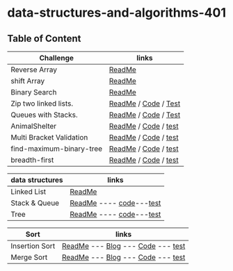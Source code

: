 # data-structures-and-algorithms-401

## Table of Content

| Challenge             | links                                                                                                                                                                                                                         |
| --------------------- | ----------------------------------------------------------------------------------------------------------------------------------------------------------------------------------------------------------------------------- |
| Reverse Array         | [ReadMe](./javascript/code-challenges/reverse-array/readme.md)                                                                                                                                                                |
| shift Array           | [ReadMe](./javascript/code-challenges/array-shift/readme.md)                                                                                                                                                                  |
| Binary Search         | [ReadMe](./javascript/code-challenges/array-binary-search/readme.md)                                                                                                                                                          |
| Zip two linked lists. | [ReadMe](./javascript/code-challenges/llZip/readme.md) / [Code](./javascript/code-challenges/llZip/ll-zip.js) / [Test](./javascript/code-challenges/llZip/ll-zip.test.js)                                                     |
| Queues with Stacks.   | [ReadMe](./javascript/code-challenges/queueWithStacks/readme.md) / [Code](./javascript/code-challenges/queueWithStacks/queue-with-stacks.js) / [Test](./javascript/code-challenges/queueWithStacks/queue-with-stacks.test.js) |
| AnimalShelter         | [ReadMe](./javascript/code-challenges/fifoAnimalShelter/readme.md) / [Code](./javascript/code-challenges/fifoAnimalShelter/animal-shelter.js) / [test](./javascript/code-challenges/fifoAnimalShelter/animal-shelter.test.js)                                                                               |
| Multi Bracket Validation         | [ReadMe](./javascript/code-challenges/multiBracketValidation/readme.md) / [Code](./javascript/code-challenges/multiBracketValidation/multi-bracket-validation.js) / [test](./javascript/code-challenges/multiBracketValidation/multi-bracket-validation.test.js)                                                                               |
|find-maximum-binary-tree| [ReadMe](./javascript/code-challenges/find-maximum-binary-tree/readme.md) / [Code](./javascript/code-challenges/find-maximum-binary-tree/find-maximum-binary-tree.js) / [test](./javascript/code-challenges/find-maximum-binary-tree/find-maximum-binary-tree.test.js)                                                                               |
|breadth-first| [ReadMe](./javascript/code-challenges/breadth-first/readme.md) / [Code](./javascript/code-challenges/breadth-first/breadth-first.js) / [test](./javascript/code-challenges/breadth-first/breadth-first.test.js)                                                                               |

| data structures | links                                                                                                                                                                            |
| --------------- | -------------------------------------------------------------------------------------------------------------------------------------------------------------------------------- |
| Linked List     | [ReadMe](./javascript/linked-list/README.md)                                                                                                                                     |
| Stack & Queue   | [ReadMe](./javascript/stacksAndQueues/readme.md) ---- [code](./javascript/stacksAndQueues/stacks-and-queues.js)---[test](./javascript/stacksAndQueues/stacks-and-queues.test.js) |
| Tree  | [ReadMe](./javascript/tree/readme.md) ---- [code](./javascript/tree/tree.js)---[test](./javascript/tree/tree.test.js) |


| Sort | links                                                                                                                                                                            |
| --------------- | -------------------------------------------------------------------------------------------------------------------------------------------------------------------------------- |
|Insertion Sort|[ReadMe](./javascript/Sort/insertion/readme.md) ---  [Blog](./javascript/Sort/insertion/blog.md) --- [Code](./javascript/Sort/insertion/insertion-sort.js) --- [test](./javascript/Sort/insertion/insertion-sort.test.js)        |
|Merge Sort|[ReadMe](./javascript/Sort/marge/readme.md) ---  [Blog](./javascript/Sort/marge/blog.md) --- [Code](./javascript/Sort/marge/marge-sort.js) --- [test](./javascript/Sort/marge/marge-sort.test.js)        |
